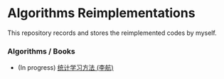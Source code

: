 # Algorithms Reimplementations
This repository records and stores the reimplemented codes by myself.

### Algorithms / Books
- (In progress) [统计学习方法 (李航)](./统计学习方法)
